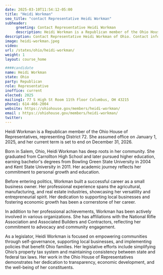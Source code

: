 ```yaml
---
date: 2025-03-10T11:54:12-05:00
title: "Heidi Workman"
seo_title: "contact Representative Heidi Workman"
subheader:
     greeting: Contact Representative Heidi Workman
     description: Heidi Workman is a Republican member of the Ohio House of Representatives, representing District 72. She assumed office on January 1, 2025, and her current term is set to end on December 31, 2026.
description: Contact Representative Heidi Workman of Ohio. Contact information for Heidi Workman includes email address, phone number, and mailing address.
image: heidi-workman.jpeg
video:
url: /states/ohio/heidi-workman/
weight: 1
layout: course_home

####candidate
name: Heidi Workman
state: Ohio
party: Republican
role: Representative
inoffice: current
elected: 2025
mailing1: 77 S High St Room 11th Floor Columbus, OH 43215
phone1: 614-466-2004
website: https://ohiohouse.gov/members/heidi-workman/
email : https://ohiohouse.gov/members/heidi-workman/
twitter: 
---
```

Heidi Workman is a Republican member of the Ohio House of Representatives, representing District 72. She assumed office on January 1, 2025, and her current term is set to end on December 31, 2026.

Born in Salem, Ohio, Heidi Workman has deep roots in her community. She graduated from Carrollton High School and later pursued higher education, earning bachelor's degrees from Bowling Green State University in 2004 and Kent State University in 2011. Her academic journey reflects her commitment to personal growth and education.

Before entering politics, Workman built a successful career as a small business owner. Her professional experience spans the agricultural, manufacturing, and real estate industries, showcasing her versatility and entrepreneurial spirit. Her dedication to supporting local businesses and fostering economic growth has been a cornerstone of her career.

In addition to her professional achievements, Workman has been actively involved in various organizations. She has affiliations with the National Rifle Association and Associated Builders and Contractors, reflecting her commitment to advocacy and community engagement.

As a legislator, Heidi Workman is focused on empowering communities through self-governance, supporting local businesses, and implementing policies that benefit Ohio families. Her legislative efforts include simplifying Ohio’s property tax system and maintaining consistency between state and federal tax laws. Her work in the Ohio House of Representatives demonstrates her dedication to transparency, economic development, and the well-being of her constituents.
